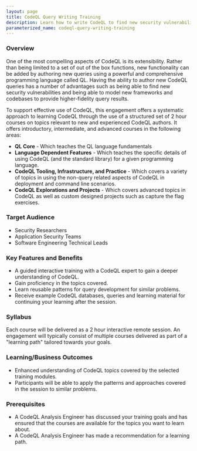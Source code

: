 ```yaml
---
layout: page
title: CodeQL Query Writing Training
description: Learn how to write CodeQL to find new security vulnerabilities or customize the existing rules through our extensive catalog of 2 hour training courses.
parameterized_name: codeql-query-writing-training
---
```


### Overview

One of the most compelling aspects of CodeQL is its extensibility. Rather than
being limited to a set of out of the box functions, new functionality can be
added by authoring new queries using a powerful and comprehensive programming
language called QL. Having the ability to author new CodeQL queries has a number
of advantages such as being able to find new security vulnerabilities and being
able to model new frameworks and codebases to provide higher-fidelity query
results.

To support effective use of CodeQL, this engagement offers a systematic approach
to learning CodeQL through the use of a structured set of 2 hour courses on
topics relevant to new and experienced CodeQL authors. It offers introductory,
intermediate, and advanced courses in the following areas:

- **QL Core** - Which teaches the QL language fundamentals
- **Language Dependent Features** - Which teaches the specific details of using
  CodeQL (and the standard library) for a given programming language.
- **CodeQL Tooling, Infrastructure, and Practice** - Which covers a variety of
  topics in using the non-query related aspects of CodeQL in deployment and
  command line scenarios.
- **CodeQL Explorations and Projects** - Which covers advanced topics in CodeQL
  as well as custom designed projects such as capture the flag exercises.

### Target Audience

- Security Researchers
- Application Security Teams
- Software Engineering Technical Leads

### Key Features and Benefits

 * A guided interactive training with a CodeQL expert to gain a deeper understanding of CodeQL.
 * Gain proficiency in the topics covered.
 * Learn reusable patterns for query development for similar problems.
 * Receive example CodeQL databases, queries and learning material for continuing your learning after the session.

### Syllabus

Each course will be delivered as a 2 hour interactive remote session. An engagement will typically consist of multiple courses delivered as part of a "learning path" tailored towards your goals.

### Learning/Business Outcomes

 * Enhanced understanding of CodeQL topics covered by the selected training modules.
 * Participants will be able to apply the patterns and approaches covered in the session to similar problems.
  
### Prerequisites

 * A CodeQL Analysis Engineer has discussed your training goals and has ensured that the courses are available for the topics you want to learn about.
 * A CodeQL Analysis Engineer has made a recommendation for a learning path.